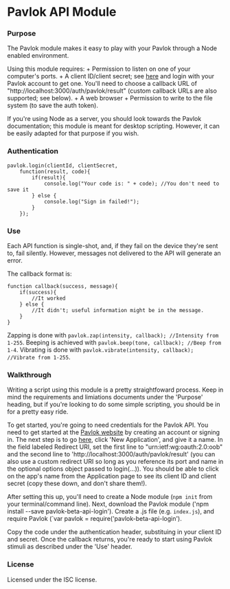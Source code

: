 # Pavlok API Module

### Purpose
The Pavlok module makes it easy to play with your Pavlok through a Node
enabled environment. 

Using this module requires:
    + Permission to listen on one of your computer's ports.
    + A client ID/client secret; see [here](http://pavlok-mvp.herokuapp.com/oauth/applications) and login with your Pavlok account to get one. You'll need to choose a callback URL of "http://localhost:3000/auth/pavlok/result" (custom callback URLs are also supported; see below).
    + A web browser
    + Permission to write to the file system (to save the auth token).

If you're using Node as a server, you should look towards the Pavlok 
documentation; this module is meant for desktop scripting. However,
it can be easily adapted for that purpose if you wish.

### Authentication
```
pavlok.login(clientId, clientSecret,
    function(result, code){
        if(result){
            console.log("Your code is: " + code); //You don't need to save it
        } else {
            console.log("Sign in failed!");
        }
    });
```

### Use
Each API function is single-shot, and, if they fail on the device they're
sent to, fail silently. However, messages not delivered to the API will
generate an error.

The callback format is:

```
function callback(success, message){
    if(success){
        //It worked
    } else {
        //It didn't; useful information might be in the message.
    }
}
```
Zapping is done with `pavlok.zap(intensity, callback); //Intensity from 1-255`. 
Beeping is achieved with `pavlok.beep(tone, callback); //Beep from 1-4`.
Vibrating is done with `pavlok.vibrate(intensity, callback); //Vibrate from 1-255`.

### Walkthrough
Writing a script using this module is a pretty straightfoward process. Keep in 
mind the requirements and limiations documents under the 'Purpose' heading, but
if you're looking to do some simple scripting, you should be in for a pretty 
easy ride.

To get started, you're going to need credentials for the Pavlok API. You need to get started at the [Pavlok website](http://pavlok-mvp.herokuapp.com) by creating an account or signing in. The next step is to go [here](http://pavlok-mvp.herokuapp.com/oauth/applications), click 'New Application', and give it a name. In the field labeled Redirect URI, set the first line to "urn:ietf:wg:oauth:2.0:oob" and the second line to 'http://localhost:3000/auth/pavlok/result' (you can also use a custom redirect URI so long as you reference its port and name in the optional options object passed to login(...)). You should be able to click on the app's name from the Application page to see its client ID and client secret (copy these down, and don't share them!).

After setting this up, you'll need to create a Node module
(`npm init` from your terminal/command line). Next, download the
Pavlok module ('npm install --save pavlok-beta-api-login'). Create a .js 
file (e.g. `index.js`), and require Pavlok (`var pavlok = require('pavlok-beta-api-login').

Copy the code under the authentication header, substituing in your client ID 
and secret. Once the callback returns, you're ready to start using 
Pavlok stimuli as described under the 'Use' header.

### License
Licensed under the ISC license. 
